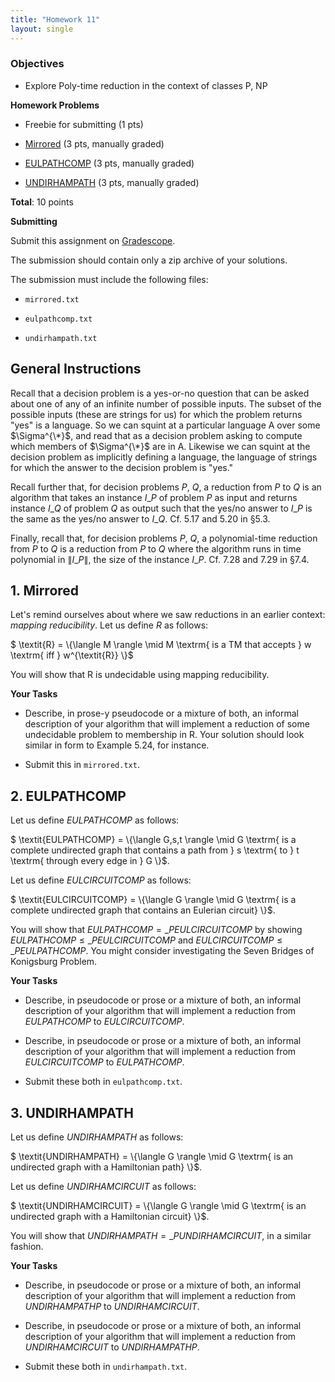 ```yaml
---
title: "Homework 11"
layout: single
---
```


### Objectives 

  - Explore Poly-time reduction in the context of classes P, NP

**Homework Problems**

* Freebie for submitting (1 pts)

* [Mirrored](#1-mirrored) (3 pts, manually graded)

* [EULPATHCOMP](#2-eulpathcomp) (3 pts, manually graded)

* [UNDIRHAMPATH](#3-undirhampath) (3 pts, manually graded)

**Total**: 10 points

**Submitting**

Submit this assignment on [Gradescope](https://www.gradescope.com).

The submission should contain only a zip archive of your solutions.

The submission must include the following files:

* `mirrored.txt` 

* `eulpathcomp.txt` 

* `undirhampath.txt` 

## General Instructions

Recall that a decision problem is a yes-or-no question that can be
asked about one of any of an infinite number of possible inputs. The
subset of the possible inputs (these are strings for us) for which the
problem returns "yes" is a language. So we can squint at a particular
language A over some $\Sigma^{\*}$, and read that as a decision
problem asking to compute which members of $\Sigma^{\*}$ are in A.
Likewise we can squint at the decision problem as implicitly defining
a language, the language of strings for which the answer to the
decision problem is "yes."

Recall further that, for decision problems $P$, $Q$, a reduction from $P$ to
$Q$ is an algorithm that takes an instance $I\_{P}$ of problem $P$ as
input and returns instance $I\_{Q}$ of problem $Q$ as output such that
the yes/no answer to $I\_{P}$ is the same as the yes/no answer to
$I\_{Q}$. Cf. 5.17 and 5.20 in §5.3. 

Finally, recall that, for decision problems $P$, $Q$, a
polynomial-time reduction from $P$ to $Q$ is a reduction from $P$ to
$Q$ where the algorithm runs in time polynomial in $\|I\_{P}\|$, the
size of the instance $I\_{P}$. Cf. 7.28 and 7.29 in §7.4.

## 1. Mirrored

Let's remind ourselves about where we saw reductions in an earlier
context: _mapping reducibility_. Let us define $R$ as follows: 

 $ \textit{R} = \\{\langle M \rangle \mid M \textrm{ is a TM that accepts } w \textrm{ iff } w^{\textit{R}} \\}$

You will show that R is undecidable using mapping reducibility. 

**Your Tasks**

* Describe, in prose-y pseudocode or a mixture of both, an informal
  description of your algorithm that will implement a reduction of
  some undecidable problem to membership in R. Your solution should
  look similar in form to Example 5.24, for instance.

* Submit this in `mirrored.txt`. 

## 2. EULPATHCOMP

Let us define $\textit{EULPATHCOMP}$ as follows:

$ \textit{EULPATHCOMP} = \\{\langle G,s,t \rangle \mid G \textrm{ is a complete undirected graph that contains a path from } s \textrm{ to } t \textrm{ through every edge in } G \\}$. 

Let us define $\textit{EULCIRCUITCOMP}$ as follows:

$ \textit{EULCIRCUITCOMP} = \\{\langle G \rangle \mid G \textrm{ is a complete undirected graph that contains an Eulerian circuit} \\}$. 

You will show that $\textit{EULPATHCOMP} =\_{P}
\textit{EULCIRCUITCOMP}$ by showing $\textit{EULPATHCOMP} \leq\_{P}
\textit{EULCIRCUITCOMP}$ and $\textit{EULCIRCUITCOMP} \leq\_{P}
\textit{EULPATHCOMP}$. You might consider investigating the Seven
Bridges of Konigsburg Problem.

**Your Tasks**

* Describe, in pseudocode or prose or a mixture of both, an informal
  description of your algorithm that will implement a reduction from
  $\textit{EULPATHCOMP}$ to $\textit{EULCIRCUITCOMP}$.

* Describe, in pseudocode or prose or a mixture of both, an informal
  description of your algorithm that will implement a reduction from
  $\textit{EULCIRCUITCOMP}$ to $\textit{EULPATHCOMP}$.
  
* Submit these both in `eulpathcomp.txt`. 

## 3. UNDIRHAMPATH

Let us define $\textit{UNDIRHAMPATH}$ as follows:

$ \textit{UNDIRHAMPATH} = \\{\langle G \rangle \mid G \textrm{ is an undirected graph with a Hamiltonian path} \\}$. 

Let us define $\textit{UNDIRHAMCIRCUIT}$ as follows:

$ \textit{UNDIRHAMCIRCUIT} = \\{\langle G \rangle \mid G \textrm{ is an undirected graph with a Hamiltonian circuit} \\}$. 

You will show that $\textit{UNDIRHAMPATH} =\_{P}
\textit{UNDIRHAMCIRCUIT}$, in a similar fashion.

**Your Tasks**

* Describe, in pseudocode or prose or a mixture of both, an informal
  description of your algorithm that will implement a reduction from
  $\textit{UNDIRHAMPATHP}$ to $\textit{UNDIRHAMCIRCUIT}$.

* Describe, in pseudocode or prose or a mixture of both, an informal
  description of your algorithm that will implement a reduction from
  $\textit{UNDIRHAMCIRCUIT}$ to $\textit{UNDIRHAMPATHP}$.
  
* Submit these both in `undirhampath.txt`. 
